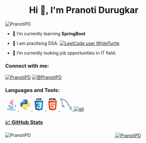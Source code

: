 <h1 align="center">Hi 👋, I'm Pranoti Durugkar</h1>
<p align="left"> <img src="https://komarev.com/ghpvc/?username=PranotiPD&label=Profile%20views&color=0e75b6&style=flat" alt="PranotiPD" /> </p>
<!-- <p align="right"> <img src="https://media.giphy.com/media/qEqiI3Oq7vBkoE236M/giphy.gif" alt="Coder GIF" align="right" width="400"> </p> -->

- 🌱 I’m currently learning **SpringBoot** <br>

- 🔭 I am practising DSA.  [![LeetCode user WhiteTurtle](https://img.shields.io/badge/dynamic/json?style=social&labelColor=black&color=%23ffa116&label=Solved&query=solved&url=https%3A%2F%2Fleetcode-badge.vercel.app%2Fapi%2Fusers%2FWhiteTurtle&logo=leetcode&logoColor=yellow)](https://leetcode.com/WhiteTurtle/)<br>

- 👀 I’m currently looking job opportunities in IT field.

<h3 align="left">Connect with me:</h3>
<p align="left">
<a href="www.linkedin.com/in/pd111" target="blank"><img align="center" src="https://raw.githubusercontent.com/rahuldkjain/github-profile-readme-generator/master/src/images/icons/Social/linked-in-alt.svg" alt="PranotiPD" height="30" width="40" /></a>
<a href="https://hashnode.com/@Pranoti" target="blank"><img align="center" src="https://raw.githubusercontent.com/rahuldkjain/github-profile-readme-generator/master/src/images/icons/Social/hashnode.svg" alt="@PranotiPD" height="30" width="40" /></a>
</p>
<h3 align="left">Languages and Tools:</h3>
<p align="left"> </a> <a href="https://www.java.com" target="_blank" rel="noreferrer"> <img src="https://raw.githubusercontent.com/devicons/devicon/master/icons/java/java-original.svg" alt="java" width="40" height="40"/> </a> <a href="https://www.python.org" target="_blank" rel="noreferrer"> <img src="https://raw.githubusercontent.com/devicons/devicon/master/icons/python/python-original.svg" alt="python" width="40" height="40"/> </a> <a href="https://www.w3schools.com/css/" target="_blank" rel="noreferrer"> <img src="https://raw.githubusercontent.com/devicons/devicon/master/icons/css3/css3-original-wordmark.svg" alt="css3" width="40" height="40"/> </a><a href="https://www.w3.org/html/" target="_blank" rel="noreferrer"> <img src="https://raw.githubusercontent.com/devicons/devicon/master/icons/html5/html5-original-wordmark.svg" alt="html5" width="40" height="40"/> </a> <a href="https://dev.mysql.com/doc/" target="_blank" rel="noreferrer"> <img src="https://raw.githubusercontent.com/devicons/devicon/master/icons/mysql/mysql-original.svg" alt="javascript" width="40" height="40"/>
<a href="https://git-scm.com/" target="_blank" rel="noreferrer"> <img src="https://www.vectorlogo.zone/logos/git-scm/git-scm-icon.svg" alt="git" width="40" height="40"/>
</p>
</p>
<h3 align="left">📈 GitHub Stats</h3>
<p>&nbsp;<img align="left" src="https://github-readme-stats.vercel.app/api?username=PranotiPD&show_icons=true&locale=en" alt="PranotiPD" height="200" width="350" /><img align="center" src="https://github-readme-streak-stats.herokuapp.com/?user=PranotiPD&" alt="PranotiPD" height="200" width="350"/></p>
      
